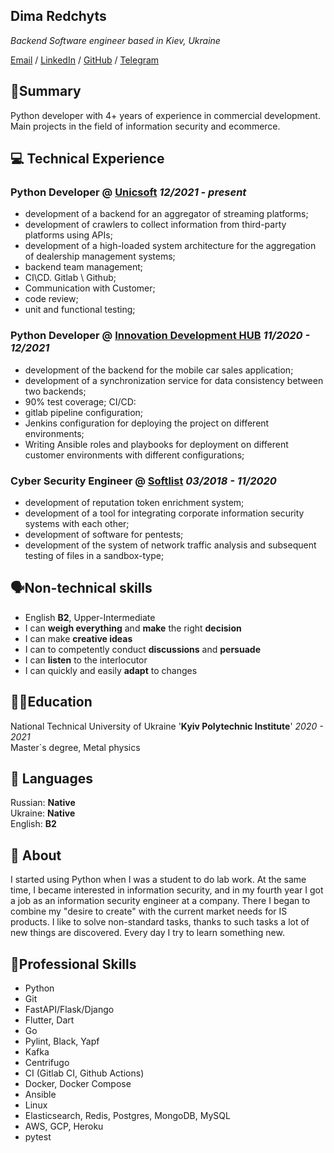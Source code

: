 ## Dima Redchyts

_Backend Software engineer based in Kiev, Ukraine_ <br>

[Email](mailto:nosid91@gmail/com) / [LinkedIn](https://www.linkedin.com/in/dmitry-redchyts/) / [GitHub](https://github.com/nosid91/) / [Telegram](https://t.me/mahnonestor/)

## 💫Summary<br>
Python developer with 4+ years of experience in commercial
development. Main projects in the field of information security and ecommerce.

## ‍💻 Technical Experience <br>
### Python Developer @ [Unicsoft](https://unicsoft.com/) _12/2021 - present_
- development of a backend for an aggregator of streaming platforms;
- development of crawlers to collect information from third-party platforms using APIs;
- development of a high-loaded system architecture for the aggregation of dealership management systems;
- backend team management;
- CI\CD. Gitlab \ Github;
- Communication with Customer;
- code review;
- unit and functional testing;


### Python Developer @ [Innovation Development HUB](https://idev-hub.com/) _11/2020 - 12/2021_
- development of the backend for the mobile car sales application;
- development of a synchronization service for data consistency
between two backends;
- 90% test coverage;
CI/CD:
- gitlab pipeline configuration;
- Jenkins configuration for deploying the project on different
environments;
- Writing Ansible roles and playbooks for deployment on different
customer environments with different configurations;

### Cyber Security Engineer @ [Softlist](https://www.linkedin.com/company/softlist/) _03/2018 - 11/2020_
- development of reputation token enrichment system;
- development of a tool for integrating corporate information security
systems with each other;
- development of software for pentests;
- development of the system of network traffic analysis and
subsequent testing of files in a sandbox-type;

## 🗣️Non-technical skills<br>
- English **B2**, Upper-Intermediate
- I can **weigh everything** and **make** the right **decision**
- I can make **creative ideas**
- I can to competently conduct **discussions** and **persuade**
- I can **listen** to the interlocutor
- I can quickly and easily **adapt** to changes

## 🧑‍🎓Education<br>
National Technical University of Ukraine '**Kyiv Polytechnic Institute**' _2020 - 2021_<br>
Master`s degree, Metal physics

## 💬 Languages<br>
Russian: **Native** <br>
Ukraine: **Native** <br>
English: **B2** <br>

##	👋 About<br>
I started using Python when I was a student to do lab work. At the same time, I became interested in information security, and in my fourth year I got a job as an information security engineer at a company. There I began to combine my "desire to create" with the current market needs for IS products. I like to solve non-standard tasks, thanks to such tasks a lot of new things are discovered. Every day I try to learn something new.


## 🦾Professional Skills<br>
- Python
- Git
- FastAPI/Flask/Django
- Flutter, Dart
- Go
- Pylint, Black, Yapf
- Kafka
- Centrifugo
- CI (Gitlab CI, Github Actions)
- Docker, Docker Compose
- Ansible
- Linux
- Elasticsearch, Redis, Postgres, MongoDB, MySQL
- AWS, GCP, Heroku
- pytest
